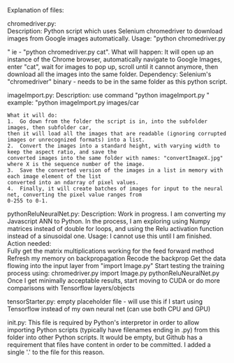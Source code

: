 Explanation of files:

chromedriver.py:  
	Description:  Python script which uses Selenium chromedriver to download images from Google images automatically.
	Usage:  "python chromedriver.py <search term here>" ie - "python chromedriver.py cat".
	What will happen:  It will open up an instance of the Chrome browser, automatically navigate to Google Images,
		enter "cat", wait for images to pop up, scroll until it cannot anymore, then download all the images into the same
			folder.
	Dependency:  Selenium's "chromedriver" binary - needs to be in the same folder as this python script.

imageImport.py:
	Description:  use command "python imageImport.py <relative folder path to images>" 
	              example: "python imageImport.py images/car
	
	What it will do:  
	1.  Go down from the folder the script is in, into the subfolder images, then subfolder car,
	then it will load all the images that are readable (ignoring corrupted images or unrecognized formats) into a list.
	2.  Convert the images into a standard height, with varying width to keep the aspect ratio, and save the
	converted images into the same folder with names: "convertImageX.jpg" where X is the sequence number of the image.
	3.  Save the converted version of the images in a list in memory with each image element of the list
	converted into an ndarray of pixel values.
	4.  Finally, it will create batches of images for input to the neural net, converting the pixel value ranges from
	0-255 to 0-1.
	

pythonReluNeuralNet.py:
	Description:  Work in progress.  I am converting my Javascript ANN to Python.  In the process, I am exploring using
		Numpy matrices instead of double for loops, and using the Relu activation function instead of a sinusoidal one.
	Usage:  I cannot use this until I am finished.
	Action needed:  
		Fully get the matrix multiplications working for the feed forward method
		Refresh my memory on backpropagation
		Recode the backprop
		Get the data flowing into the input layer from "import Image.py"
		Start testing the training process using:
			chromedriver.py
			import Image.py
			pythonReluNeuralNet.py
		Once I get minimally acceptable results, start moving to CUDA or do more comparisons with Tensorflow layers/objects

tensorStarter.py:
	empty placeholder file - will use this if I start using Tensorflow instead of my own neural net (can use both CPU and GPU)

init.py:
	This file is required by Python's interpretor in order to allow importing Python scripts (typically have filenames ending in .py) from this folder into other Python scripts.  It would be empty, but Github has a requirement that files have content in order to be committed.  I added a single '.' to the file for this reason.
